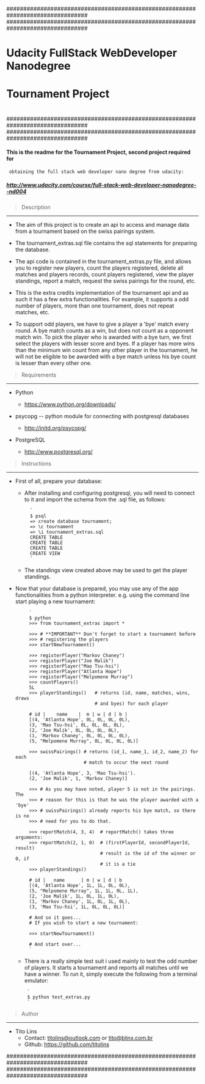 ################################################################################
################################################################################
#                                                                              #
#                  Udacity FullStack WebDeveloper Nanodegree                   #
#                                                                              #
#                            Tournament Project                                #
#                                                                              #
################################################################################
################################################################################

#### This is the readme for the Tournament Project, second project required for
     obtaining the full stack web developer nano degree from udacity:         

##### http://www.udacity.com/course/full-stack-web-developer-nanodegree--nd004 


 > Description
--------------------------------------------------------------------------------

 - The aim of this project is to create an api to access and  manage data from a 
   tournament based on the swiss pairings system.

 - The tournament_extras.sql file contains the sql statements for preparing the 
   database. 

 - The api code is contained in the tournament_extras.py file, and allows you to
   register new players, count the players registered, delete all matches and
   players records, count players registered, view the player standings, report
   a match, request the swiss pairings for the round, etc.

 - This is the extra credits implementation of the tournament api and as such it 
   has a few extra functionalities. For example, it supports a odd number of 
   players, more than one tournament, does not repeat matches, etc.

 - To support odd players, we have to give a player a 'bye' match every round.
   A bye match counts as a win, but does not count as a opponent match win. To
   pick the player who is awarded with a bye turn, we first select the players
   with lesser score and byes. If a player has more wins than the minimum win
   count from any other player in the tournament, he will not be eligible to be
   awarded with a bye match unless his bye count is lesser than every other one.


 > Requirements
--------------------------------------------------------------------------------

 - Python
    * https://www.python.org/downloads/
 
 - psycopg -- python module for connecting with postgresql databases
    * http://initd.org/psycopg/
    
 - PostgreSQL
    * http://www.postgresql.org/


 > Instructions
--------------------------------------------------------------------------------

 - First of all, prepare your database:
    * After installing and configuring postgresql, you will need to connect to
      it and import the schema from the .sql file, as follows:

            `
            $ psql
            => create database tournament;
            => \c tournament
            => \i tournament_extras.sql
            CREATE TABLE
            CREATE TABLE
            CREATE TABLE
            CREATE VIEW
            `

    * The standings view created above may be used to get the player standings.
            
 - Now that your database is prepared, you may use any of the app 
   functionalities from a python interpreter. e.g. using the command line start
   playing a new tournament:
            
            `
            $ python
            >>> from tournament_extras import *

            >>> # **IMPORTANT** Don't forget to start a tournament before
            >>> # registering the players
            >>> startNewTournament()

            >>> registerPlayer("Markov Chaney") 
            >>> registerPlayer("Joe Malik") 
            >>> registerPlayer("Mao Tsu-hsi")
            >>> registerPlayer("Atlanta Hope")
            >>> registerPlayer("Melpomene Murray")
            >>> countPlayers()
            5L
            >>> playerStandings()   # returns (id, name, matches, wins, draws 
                                    # and byes) for each player    

            # id |    name    |  m | w | d | b |
            [(4, 'Atlanta Hope', 0L, 0L, 0L, 0L), 
            (3, 'Mao Tsu-hsi', 0L, 0L, 0L, 0L), 
            (2, 'Joe Malik', 0L, 0L, 0L, 0L), 
            (1, 'Markov Chaney', 0L, 0L, 0L, 0L),
            (5, "Melpomene Murray", 0L, 0L, 0L, 0L)]

            >>> swissPairings() # returns (id_1, name_1, id_2, name_2) for each
                                # match to occur the next round

            [(4, 'Atlanta Hope', 3, 'Mao Tsu-hsi').
            (2, 'Joe Malik', 1, 'Markov Chaney)]

            >>> # As you may have noted, player 5 is not in the pairings. The
            >>> # reason for this is that he was the player awarded with a 'bye'
            >>> # swissPairings() already reports his bye match, so there is no
            >>> # need for you to do that.

            >>> reportMatch(4, 3, 4)  # reportMatch() takes three arguments:
            >>> reportMatch(2, 1, 0)  # (firstPlayerId, secondPlayerId, result)
                                      # result is the id of the winner or 0, if 
                                      # it is a tie
            >>> playerStandings()
            
            # id |   name      | m | w | d | b
            [(4, 'Atlanta Hope', 1L, 1L, 0L, 0L), 
            (5, "Melpomene Murray", 1L, 1L, 0L, 1L),
            (2, 'Joe Malik', 1L, 0L, 1L, 0L), 
            (1, 'Markov Chaney', 1L, 0L, 1L, 0L),
            (3, 'Mao Tsu-hsi', 1L, 0L, 0L, 0L)] 

            # And so it goes...
            # If you wish to start a new tournament: 
            
            >>> startNewTournament()

            # And start over...
            `

     - There is a really simple test suit i used mainly to test the odd number
       of players. It starts a tournament and reports all matches until we have
       a winner. To run it, simply execute the following from a terminal 
       emulator:

            `
            $ python test_extras.py
            `

 > Author
--------------------------------------------------------------------------------
 - Tito Lins
   * Contact: <titolins@outlook.com> or <tito@blinx.com.br>
   * Github: https://github.com/titolins

################################################################################
################################################################################
